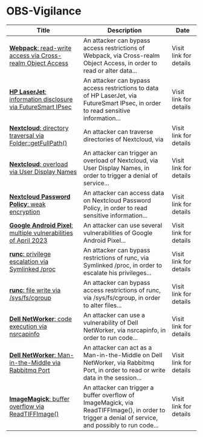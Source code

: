 

# OBS-Vigilance

 |Title|Description|Date|
 |---|---|---|
 |[<a href="https://vigilance.fr/vulnerability/Webpack-read-write-access-via-Cross-realm-Object-Access-40949" class="noirorange"><b>Webpack</b>: read-write access via Cross-realm Object Access</a>](https://vigilance.fr/vulnerability/Webpack-read-write-access-via-Cross-realm-Object-Access-40949)|An attacker can bypass access restrictions of Webpack, via Cross-realm Object Access, in order to read or alter data...|Visit link for details|
 |[<a href="https://vigilance.fr/vulnerability/HP-LaserJet-information-disclosure-via-FutureSmart-IPsec-40948" class="noirorange"><b>HP LaserJet</b>: information disclosure via FutureSmart IPsec</a>](https://vigilance.fr/vulnerability/HP-LaserJet-information-disclosure-via-FutureSmart-IPsec-40948)|An attacker can bypass access restrictions to data of HP LaserJet, via FutureSmart IPsec, in order to read sensitive information...|Visit link for details|
 |[<a href="https://vigilance.fr/vulnerability/Nextcloud-directory-traversal-via-Folder-getFullPath-40946" class="noirorange"><b>Nextcloud</b>: directory traversal via Folder::getFullPath()</a>](https://vigilance.fr/vulnerability/Nextcloud-directory-traversal-via-Folder-getFullPath-40946)|An attacker can traverse directories of Nextcloud, via |Visit link for details|
 |[<a href="https://vigilance.fr/vulnerability/Nextcloud-overload-via-User-Display-Names-40945" class="noirorange"><b>Nextcloud</b>: overload via User Display Names</a>](https://vigilance.fr/vulnerability/Nextcloud-overload-via-User-Display-Names-40945)|An attacker can trigger an overload of Nextcloud, via User Display Names, in order to trigger a denial of service...|Visit link for details|
 |[<a href="https://vigilance.fr/vulnerability/Nextcloud-Password-Policy-weak-encryption-40944" class="noirorange"><b>Nextcloud Password Policy</b>: weak encryption</a>](https://vigilance.fr/vulnerability/Nextcloud-Password-Policy-weak-encryption-40944)|An attacker can access data on Nextcloud Password Policy, in order to read sensitive information...|Visit link for details|
 |[<a href="https://vigilance.fr/vulnerability/Google-Android-Pixel-multiple-vulnerabilities-of-April-2023-40943" class="noirorange"><b>Google Android  Pixel</b>: multiple vulnerabilities of April 2023</a>](https://vigilance.fr/vulnerability/Google-Android-Pixel-multiple-vulnerabilities-of-April-2023-40943)|An attacker can use several vulnerabilities of Google Android  Pixel...|Visit link for details|
 |[<a href="https://vigilance.fr/vulnerability/runc-privilege-escalation-via-Symlinked-proc-40942" class="noirorange"><b>runc</b>: privilege escalation via Symlinked /proc</a>](https://vigilance.fr/vulnerability/runc-privilege-escalation-via-Symlinked-proc-40942)|An attacker can bypass restrictions of runc, via Symlinked /proc, in order to escalate his privileges...|Visit link for details|
 |[<a href="https://vigilance.fr/vulnerability/runc-file-write-via-sys-fs-cgroup-40941" class="noirorange"><b>runc</b>: file write via /sys/fs/cgroup</a>](https://vigilance.fr/vulnerability/runc-file-write-via-sys-fs-cgroup-40941)|An attacker can bypass access restrictions of runc, via /sys/fs/cgroup, in order to alter files...|Visit link for details|
 |[<a href="https://vigilance.fr/vulnerability/Dell-NetWorker-code-execution-via-nsrcapinfo-40940" class="noirorange"><b>Dell NetWorker</b>: code execution via nsrcapinfo</a>](https://vigilance.fr/vulnerability/Dell-NetWorker-code-execution-via-nsrcapinfo-40940)|An attacker can use a vulnerability of Dell NetWorker, via nsrcapinfo, in order to run code...|Visit link for details|
 |[<a href="https://vigilance.fr/vulnerability/Dell-NetWorker-Man-in-the-Middle-via-Rabbitmq-Port-40939" class="noirorange"><b>Dell NetWorker</b>: Man-in-the-Middle via Rabbitmq Port</a>](https://vigilance.fr/vulnerability/Dell-NetWorker-Man-in-the-Middle-via-Rabbitmq-Port-40939)|An attacker can act as a Man-in-the-Middle on Dell NetWorker, via Rabbitmq Port, in order to read or write data in the session...|Visit link for details|
 |[<a href="https://vigilance.fr/vulnerability/ImageMagick-buffer-overflow-via-ReadTIFFImage-40938" class="noirorange"><b>ImageMagick</b>: buffer overflow via ReadTIFFImage()</a>](https://vigilance.fr/vulnerability/ImageMagick-buffer-overflow-via-ReadTIFFImage-40938)|An attacker can trigger a buffer overflow of ImageMagick, via ReadTIFFImage(), in order to trigger a denial of service, and possibly to run code...|Visit link for details|
 